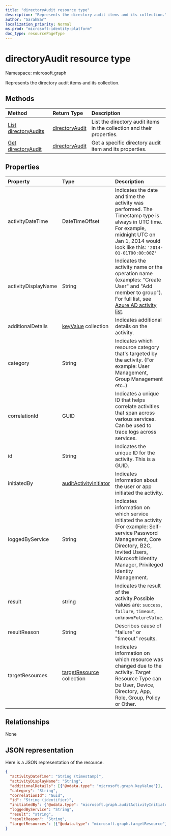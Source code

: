 ```yaml
---
title: "directoryAudit resource type"
description: "Represents the directory audit items and its collection."
author: "SarahBar"
localization_priority: Normal
ms.prod: "microsoft-identity-platform"
doc_type: resourcePageType
---
```


# directoryAudit resource type

Namespace: microsoft.graph

Represents the directory audit items and its collection.

## Methods

| Method		   | Return Type	|Description|
|:---------------|:--------|:----------|
|[List directoryAudits](../api/directoryaudit-list.md) | [directoryAudit](directoryaudit.md) |List the directory audit items in the collection and their properties.|
|[Get directoryAudit](../api/directoryaudit-get.md) | [directoryAudit](directoryaudit.md) |Get a specific directory audit item and its properties.|

## Properties

| Property            | Type                                                | Description                                                                                                                                                                                                                                                                        |
|:--------------------|:----------------------------------------------------|:-----------------------------------------------------------------------------------------------------------------------------------------------------------------------------------------------------------------------------------------------------------------------------------|
| activityDateTime    | DateTimeOffset                                      | Indicates the date and time the activity was performed. The Timestamp type is always in UTC time. For example, midnight UTC on Jan 1, 2014 would look like this: `'2014-01-01T00:00:00Z'`                                                                                          |
| activityDisplayName | String                                              | Indicates the activity name or the operation name (examples: "Create User" and "Add member to group"). For full list, see [Azure AD activity list](/azure/active-directory/active-directory-reporting-activity-audit-logs#azure-ad-audit-activity-list). |
| additionalDetails   | [keyValue](keyvalue.md) collection                  | Indicates additional details on the activity.                                                                                                                                                                                                                                      |
| category            | String                                              | Indicates which resource category that's targeted by the activity. (For example: User Management, Group Management etc..)                                                                                                                                                          |
| correlationId       | GUID                                                | Indicates a unique ID that helps correlate activities that span across various services. Can be used to trace logs across services.                                                                                                                                                |
| id                  | String                                              | Indicates the unique ID for the activity. This is a GUID.                                                                                                                                                                                                                          |
| initiatedBy         | [auditActivityInitiator](auditactivityinitiator.md) | Indicates information about the user or app initiated the activity.                                                                                                                                                                                                                |
| loggedByService     | String                                              | Indicates information on which service initiated the activity (For example: Self-service Password Management, Core Directory, B2C, Invited Users, Microsoft Identity Manager, Privileged Identity Management.                                                                      |
| result              | string                                              | Indicates the result of the activity.Possible values are: `success`, `failure`, `timeout`, `unknownFutureValue`.                                                                                                                                                                   |
| resultReason        | String                                              | Describes cause of "failure" or "timeout" results.                                                                                                                                                                                                                                 |
| targetResources     | [targetResource](targetresource.md) collection      | Indicates information on which resource was changed due to the activity. Target Resource Type can be User, Device, Directory, App, Role, Group, Policy or Other.                                                                                                                   |

## Relationships

None

## JSON representation

Here is a JSON representation of the resource.

<!-- {
  "blockType": "resource",
  "optionalProperties": [

  ],
  "@odata.type": "microsoft.graph.directoryAudit"
}-->

```json
{
  "activityDateTime": "String (timestamp)",
  "activityDisplayName": "String",
  "additionalDetails": [{"@odata.type": "microsoft.graph.keyValue"}],
  "category": "String",
  "correlationId": "Guid",
  "id": "String (identifier)",
  "initiatedBy": {"@odata.type": "microsoft.graph.auditActivityInitiator"},
  "loggedByService": "String",
  "result": "string",
  "resultReason": "String",
  "targetResources": [{"@odata.type": "microsoft.graph.targetResource"}]
}
```

<!-- uuid: 8fcb5dbc-d5aa-4681-8e31-b001d5168d79
2015-10-25 14:57:30 UTC -->
<!-- {
  "type": "#page.annotation",
  "description": "directoryAudit resource",
  "keywords": "",
  "section": "documentation",
  "tocPath": ""
}-->